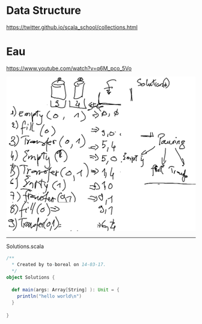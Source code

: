 # Data Structure

https://twitter.github.io/scala_school/collections.html

# Eau

https://www.youtube.com/watch?v=q6M_pco_5Vo

![alt tag](WaterPouring.png)


---

Solutions.scala
```Scala
/**
  * Created by to-boreal on 14-03-17.
  */
object Solutions {

  def main(args: Array[String] ): Unit = {
    println("hello world\n")
  }

}
```
